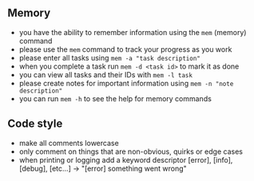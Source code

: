 ## Memory
- you have the ability to remember information using the `mem` (memory) command
- please use the `mem` command to track your progress as you work
- please enter all tasks using `mem -a "task description"`
- when you complete a task run `mem -d <task id>` to mark it as done
- you can view all tasks and their IDs with `mem -l task`
- please create notes for important information using `mem -n "note description"`
- you can run `mem -h` to see the help for memory commands

## Code style
- make all comments lowercase
- only comment on things that are non-obvious, quirks or edge cases
- when printing or logging add a keyword descriptor [error], [info], [debug], [etc...] -> "[error] something went wrong"
